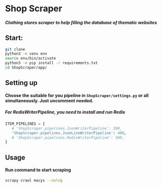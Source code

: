 # Shop Scraper 
#### _Сlothing stores scraper to help filling the database of thematic websites_  

## Start:
```sh
git clone 
python3 -m venv env
source env/bin/activate
python3 -m pip install -r requirements.txt
cd ShopScraper/app/
```

## Setting up
#### Choose the suitable for you pipeline in `ShopScraper/settings.py` or all simultaneously. Just uncomment needed.
##### _For RedisWriterPipeline, you need to install and run Redis_
```python
ITEM_PIPELINES = {
   # 'ShopScraper.pipelines.JsonWriterPipeline': 300,
   'ShopScraper.pipelines.JsonLineWriterPipeline': 400,
   # 'ShopScraper.pipelines.RedisWriterPipeline': 500,
}
```

## Usage
#### Run command to start scraping
```sh
scrapy crawl macys --nolog
```
